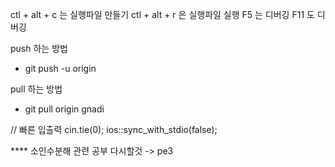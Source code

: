 ctl + alt + c 는 실행파일 만들기
ctl + alt + r 은 실행파일 실행
F5 는 디버깅
F11 도 디버깅

push 하는 방법
- git push -u origin

pull 하는 방법
- git pull origin gnadi

// 빠른 입출력
cin.tie(0);
ios::sync_with_stdio(false);

**** 소인수분해 관련 공부 다시할것 -> pe3